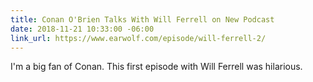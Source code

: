 ```yaml
---
title: Conan O'Brien Talks With Will Ferrell on New Podcast
date: 2018-11-21 10:33:00 -06:00
link_url: https://www.earwolf.com/episode/will-ferrell-2/
---
```


I'm a big fan of Conan. This first episode with Will Ferrell was hilarious.
